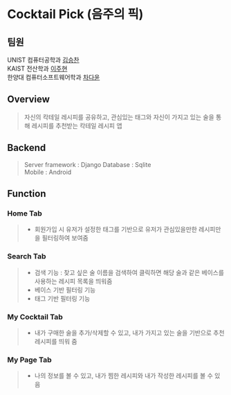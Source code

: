 # Cocktail Pick (음주의 픽)
## 팀원
UNIST 컴퓨터공학과 [김승찬](https://github.com/seungchann)  
KAIST 전산학과 [이주현](https://github.com/juhyuns)  
한양대 컴퓨터소프트웨어학과 [차다윤](https://github.com/dycha0430)  
## Overview
> 자신의 칵테일 레시피를 공유하고, 관심있는 태그와 자신이 가지고 있는 술을 통해 레시피를 추천받는 칵테일 레시피 앱
## Backend
> Server framework : Django
> Database : Sqlite  
> Mobile : Android  

## Function
### Home Tab
> - 회원가입 시 유저가 설정한 태그를 기반으로 유저가 관심있을만한 레시피만을 필터링하여 보여줌
### Search Tab
> - 검색 기능 : 찾고 싶은 술 이름을 검색하여 클릭하면 해당 술과 같은 베이스를 사용하는 레시피 목록을 띄워줌
> - 베이스 기반 필터링 기능
> - 태그 기반 필터링 기능
### My Cocktail Tab
> - 내가 구매한 술을 추가/삭제할 수 있고, 내가 가지고 있는 술을 기반으로 추천 레시피를 띄워 줌  
### My Page Tab
> - 나의 정보를 볼 수 있고, 내가 찜한 레시피와 내가 작성한 레시피를 볼 수 있음  
